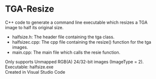 # TGA-Resize
C++ code to generate a command line executable which resizes a TGA image to half its original size. 
- halfsize.h: The header file containing the tga class.
- halfsizec.cpp: The cpp file containing the resize() function for the tga images.
- main.cpp: The main file which calls the resie function.

Only supports Unmapped RGB(A) 24/32-bit images (ImageType = 2). <br/>
Executable: halfsize.exe  
Created in Visual Studio Code
